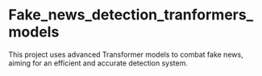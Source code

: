 # Fake_news_detection_tranformers_models
This project uses advanced Transformer models to combat fake news, aiming for an efficient and accurate detection system. 
